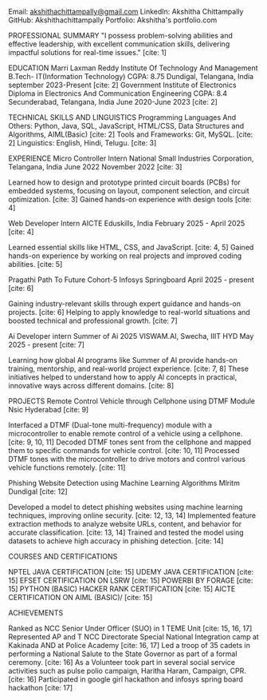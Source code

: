 
Email: akshithachittampally@gmail.com
LinkedIn: Akshitha Chittampally
GitHub: Akshithachittampally
Portfolio: Akshitha's portfolio.com

PROFESSIONAL SUMMARY
"I possess problem-solving abilities and effective leadership, with excellent communication skills, delivering impactful solutions for real-time issues." [cite: 1]

EDUCATION
Marri Laxman Reddy Institute Of Technology And Management
B.Tech- IT(Information Technology) CGPA: 8.75
Dundigal, Telangana, India
september 2023-Present [cite: 2]
Government Institute of Electronics
Diploma in Electronics And Communication Engineering CGPA: 8.4
Secunderabad, Telangana, India
June 2020-June 2023 [cite: 2]

TECHNICAL SKILLS AND LINGUISTICS
Programming Languages And Others: Python, Java, SQL, JavaScript, HTML/CSS, Data Structures and Algorithms, AIML(Basic) [cite: 2]
Tools and Frameworks: Git, MySQL. [cite: 2]
Linguistics: English, Hindi, Telugu. [cite: 3]

EXPERIENCE
Micro Controller Intern
National Small Industries Corporation, Telangana, India
June 2022 November 2022 [cite: 3]

Learned how to design and prototype printed circuit boards (PCBs) for embedded systems, focusing on layout, component selection, and circuit optimization. [cite: 3]
Gained hands-on experience with design tools [cite: 4]

Web Developer Intern
AICTE Eduskills, India
February 2025 - April 2025 [cite: 4]

Learned essential skills like HTML, CSS, and JavaScript. [cite: 4, 5]
Gained hands-on experience by working on real projects and improved coding abilities. [cite: 5]

Pragathi Path To Future Cohort-5
Infosys Springboard
April 2025 - present [cite: 6]

Gaining industry-relevant skills through expert guidance and hands-on projects. [cite: 6]
Helping to apply knowledge to real-world situations and boosted technical and professional growth. [cite: 7]

Ai Developer intern Summer of Ai 2025
VISWAM.AI, Swecha, IIIT HYD
May 2025 - present [cite: 7]

Learning how global Al programs like Summer of Al provide hands-on training, mentorship, and real-world project experience. [cite: 7, 8]
These initiatives helped to understand how to apply Al concepts in practical, innovative ways across different domains. [cite: 8]


PROJECTS
Remote Control Vehicle through Cellphone using DTMF Module
Nsic Hyderabad [cite: 9]

Interfaced a DTMF (Dual-tone multi-frequency) module with a microcontroller to enable remote control of a vehicle using a cellphone. [cite: 9, 10, 11]
Decoded DTMF tones sent from the cellphone and mapped them to specific commands for vehicle control. [cite: 10, 11]
Processed DTMF tones with the microcontroller to drive motors and control various vehicle functions remotely. [cite: 11]

Phishing Website Detection using Machine Learning Algorithms
Mlritm Dundigal [cite: 12]

Developed a model to detect phishing websites using machine learning techniques, improving online security. [cite: 12, 13, 14]
Implemented feature extraction methods to analyze website URLs, content, and behavior for accurate classification. [cite: 13, 14]
Trained and tested the model using datasets to achieve high accuracy in phishing detection. [cite: 14]


COURSES AND CERTIFICATIONS

NPTEL JAVA CERTIFICATION [cite: 15]
UDEMY JAVA CERTIFICATION [cite: 15]
EFSET CERTIFICATION ON LSRW [cite: 15]
POWERBI BY FORAGE [cite: 15]
PYTHON (BASIC) HACKER RANK CERTIFICATION [cite: 15]
AICTE CERTIFICATION ON AIML (BASIC)/ [cite: 15]


ACHIEVEMENTS

Ranked as NCC Senior Under Officer (SUO) in 1 TEME Unit [cite: 15, 16, 17]
Represented AP and T NCC Directorate Special National Integration camp at Kakinada AND at Police Academy [cite: 16, 17]
Led a troop of 35 cadets in performing a National Salute to the State Governor as part of a formal ceremony. [cite: 16]
As a Volunteer took part in several social service activities such as pulse polio campaign, Haritha Haram, Campaign, CPR. [cite: 16]
Participated in google girl hackathon and infosys spring board hackathon [cite: 17]
